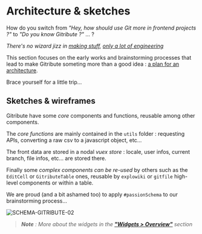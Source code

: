 # Architecture & sketches

How do you switch from _"Hey, how should use Git more in frontend projects ?"_ to _"Do you know Gitribute ?"_ ... ?

_There's no wizard jizz in [making stuff](https://www.youtube.com/watch?v=N4IfPtl3W_M&ab_channel=exurb1a), [only a lot of engineering](https://www.youtube.com/watch?v=qE0UimODxNg&ab_channel=exurb1a)_

This section focuses on the early works and brainstorming processes that lead to make Gitribute someting more than a good idea : [a plan for an architecture](https://agileflow.co.uk/2016/06/08/agile-planning/).

Brace yourself for a little trip...

## Sketches & wireframes

Gitribute have some _core_ components and functions, reusable among other components.

The _core functions_ are mainly contained in the `utils` folder : requesting APIs, converting a raw csv to a javascript object, etc...

The front data are stored in a nodal _vuex store_ : locale, user infos, current branch, file infos, etc... are stored there.

Finally some _complex components can be re-used_ by others such as the `EditCell` or `GitributeTable` ones, reusable by `explowiki` or `gitfile` high-level components or within a table.

We are proud (and a bit ashamed too) to apply `#passionSchema` to our brainstorming process...

![SCHEMA-GITRIBUTE-02](https://raw.githubusercontent.com/multi-coop/gitribute-documentation-content/main/images/schemas/Multi-gitribute-schema-02.png)

> _**Note** : More about the widgets in the **["Widgets > Overview"](/docs-widgets-overview)** section_
